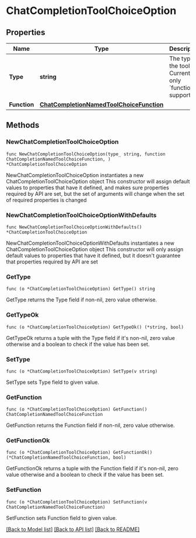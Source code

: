 # ChatCompletionToolChoiceOption

## Properties

Name | Type | Description | Notes
------------ | ------------- | ------------- | -------------
**Type** | **string** | The type of the tool. Currently, only &#x60;function&#x60; is supported. | 
**Function** | [**ChatCompletionNamedToolChoiceFunction**](ChatCompletionNamedToolChoiceFunction.md) |  | 

## Methods

### NewChatCompletionToolChoiceOption

`func NewChatCompletionToolChoiceOption(type_ string, function ChatCompletionNamedToolChoiceFunction, ) *ChatCompletionToolChoiceOption`

NewChatCompletionToolChoiceOption instantiates a new ChatCompletionToolChoiceOption object
This constructor will assign default values to properties that have it defined,
and makes sure properties required by API are set, but the set of arguments
will change when the set of required properties is changed

### NewChatCompletionToolChoiceOptionWithDefaults

`func NewChatCompletionToolChoiceOptionWithDefaults() *ChatCompletionToolChoiceOption`

NewChatCompletionToolChoiceOptionWithDefaults instantiates a new ChatCompletionToolChoiceOption object
This constructor will only assign default values to properties that have it defined,
but it doesn't guarantee that properties required by API are set

### GetType

`func (o *ChatCompletionToolChoiceOption) GetType() string`

GetType returns the Type field if non-nil, zero value otherwise.

### GetTypeOk

`func (o *ChatCompletionToolChoiceOption) GetTypeOk() (*string, bool)`

GetTypeOk returns a tuple with the Type field if it's non-nil, zero value otherwise
and a boolean to check if the value has been set.

### SetType

`func (o *ChatCompletionToolChoiceOption) SetType(v string)`

SetType sets Type field to given value.


### GetFunction

`func (o *ChatCompletionToolChoiceOption) GetFunction() ChatCompletionNamedToolChoiceFunction`

GetFunction returns the Function field if non-nil, zero value otherwise.

### GetFunctionOk

`func (o *ChatCompletionToolChoiceOption) GetFunctionOk() (*ChatCompletionNamedToolChoiceFunction, bool)`

GetFunctionOk returns a tuple with the Function field if it's non-nil, zero value otherwise
and a boolean to check if the value has been set.

### SetFunction

`func (o *ChatCompletionToolChoiceOption) SetFunction(v ChatCompletionNamedToolChoiceFunction)`

SetFunction sets Function field to given value.



[[Back to Model list]](../README.md#documentation-for-models) [[Back to API list]](../README.md#documentation-for-api-endpoints) [[Back to README]](../README.md)


